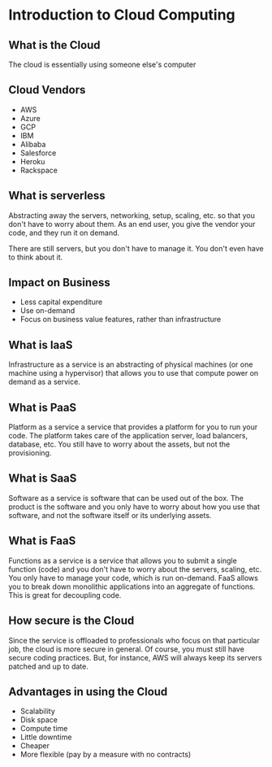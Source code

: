 # Introduction to Cloud Computing

## What is the Cloud

The cloud is essentially using someone else's computer

## Cloud Vendors

- AWS
- Azure
- GCP
- IBM
- Alibaba
- Salesforce
- Heroku
- Rackspace

## What is serverless

Abstracting away the servers, networking, setup, scaling, etc. so that you don't have to worry about them. As an end user, you give the vendor your code, and they run it on demand.

There are still servers, but you don't have to manage it. You don't even have to think about it.

## Impact on Business

- Less capital expenditure
- Use on-demand
- Focus on business value features, rather than infrastructure

## What is IaaS

Infrastructure as a service is an abstracting of physical machines (or one machine using a hypervisor) that allows you to use that compute power on demand as a service.

## What is PaaS

Platform as a service a service that provides a platform for you to run your code. The platform takes care of the application server, load balancers, database, etc. You still have to worry about the assets, but not the provisioning.

## What is SaaS

Software as a service is software that can be used out of the box. The product is the software and you only have to worry about how you use that software, and not the software itself or its underlying assets.

## What is FaaS

Functions as a service is a service that allows you to submit a single function (code) and you don't have to worry about the servers, scaling, etc. You only have to manage your code, which is run on-demand. FaaS allows you to break down monolithic applications into an aggregate of functions. This is great for decoupling code.

## How secure is the Cloud

Since the service is offloaded to professionals who focus on that particular job, the cloud is more secure in general. Of course, you must still have secure coding practices. But, for instance, AWS will always keep its servers patched and up to date.

## Advantages in using the Cloud

- Scalability
- Disk space
- Compute time
- Little downtime
- Cheaper
- More flexible (pay by a measure with no contracts)
